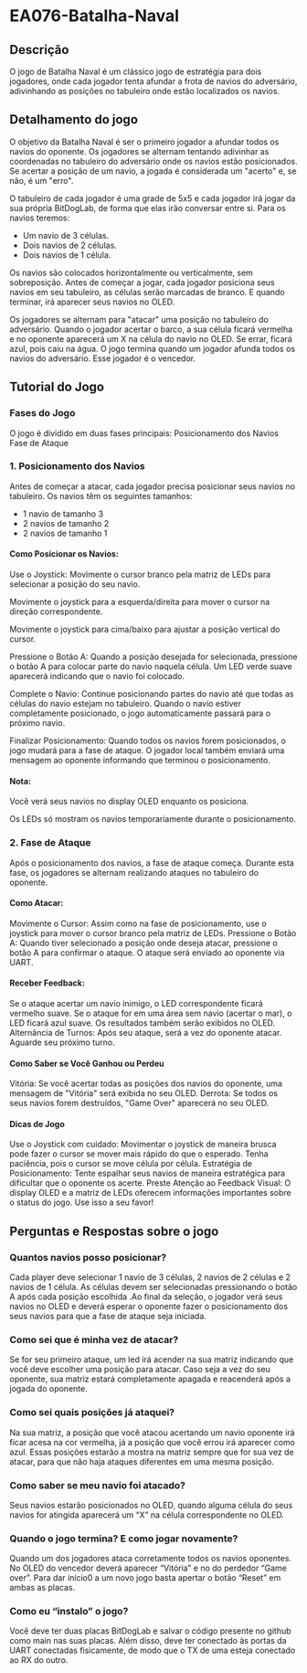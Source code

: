 # EA076-Batalha-Naval

## Descrição

O jogo de Batalha Naval é um clássico jogo de estratégia para dois jogadores, onde cada jogador tenta afundar a frota de navios do adversário, adivinhando as posições no tabuleiro onde estão localizados os navios.

## Detalhamento do jogo
O objetivo da Batalha Naval é ser o primeiro jogador a afundar todos os navios do oponente. Os jogadores se alternam tentando adivinhar as coordenadas no tabuleiro do adversário onde os navios estão posicionados. Se acertar a posição de um navio, a jogada é considerada um "acerto" e, se não, é um "erro".

O tabuleiro de cada jogador é uma grade de 5x5 e cada jogador irá jogar da sua própria BitDogLab, de forma que elas irão conversar entre si. Para os navios teremos:
 	
 - Um navio de 3 células.
 - Dois navios de 2 células.
 - Dois navios de 1 célula.
   
Os navios são colocados horizontalmente ou verticalmente, sem sobreposição. Antes de começar a jogar, cada jogador posiciona seus navios em seu tabuleiro, as células serão marcadas de branco. E quando terminar, irá aparecer seus navios no OLED.

Os jogadores se alternam para "atacar" uma posição no tabuleiro do adversário. Quando o jogador acertar o barco, a sua célula ficará vermelha e no oponente aparecerá um X na célula do navio no OLED. Se errar, ficará azul, pois caiu na água. O jogo termina quando um jogador afunda todos os navios do adversário. Esse jogador é o vencedor.

## Tutorial do Jogo
### Fases do Jogo
O jogo é dividido em duas fases principais:
Posicionamento dos Navios
Fase de Ataque

### 1. Posicionamento dos Navios
Antes de começar a atacar, cada jogador precisa posicionar seus navios no tabuleiro. Os navios têm os seguintes tamanhos:
- 1 navio de tamanho 3
- 2 navios de tamanho 2
- 2 navios de tamanho 1


#### Como Posicionar os Navios:

Use o Joystick: Movimente o cursor branco pela matriz de LEDs para selecionar a posição do seu navio.

Movimente o joystick para a esquerda/direita para mover o cursor na direção correspondente.

Movimente o joystick para cima/baixo para ajustar a posição vertical do cursor.

Pressione o Botão A: Quando a posição desejada for selecionada, pressione o botão A para colocar parte do navio naquela célula. Um LED verde suave aparecerá indicando que o navio foi colocado.

Complete o Navio: Continue posicionando partes do navio até que todas as células do navio estejam no tabuleiro. Quando o navio estiver completamente posicionado, o jogo automaticamente passará para o próximo navio.

Finalizar Posicionamento: Quando todos os navios forem posicionados, o jogo mudará para a fase de ataque. O jogador local também enviará uma mensagem ao oponente informando que terminou o posicionamento.

#### Nota:

Você verá seus navios no display OLED enquanto os posiciona.

Os LEDs só mostram os navios temporariamente durante o posicionamento.


### 2. Fase de Ataque
Após o posicionamento dos navios, a fase de ataque começa. Durante esta fase, os jogadores se alternam realizando ataques no tabuleiro do oponente.


#### Como Atacar:

Movimente o Cursor: Assim como na fase de posicionamento, use o joystick para mover o cursor branco pela matriz de LEDs.
Pressione o Botão A: Quando tiver selecionado a posição onde deseja atacar, pressione o botão A para confirmar o ataque. O ataque será enviado ao oponente via UART.


#### Receber Feedback:

Se o ataque acertar um navio inimigo, o LED correspondente ficará vermelho suave.
Se o ataque for em uma área sem navio (acertar o mar), o LED ficará azul suave.
Os resultados também serão exibidos no OLED.
Alternância de Turnos: Após seu ataque, será a vez do oponente atacar. Aguarde seu próximo turno.


#### Como Saber se Você Ganhou ou Perdeu

Vitória: Se você acertar todas as posições dos navios do oponente, uma mensagem de "Vitória" será exibida no seu OLED.
Derrota: Se todos os seus navios forem destruídos, "Game Over" aparecerá no seu OLED.


#### Dicas de Jogo

Use o Joystick com cuidado: Movimentar o joystick de maneira brusca pode fazer o cursor se mover mais rápido do que o esperado. Tenha paciência, pois o cursor se move célula por célula.
Estratégia de Posicionamento: Tente espalhar seus navios de maneira estratégica para dificultar que o oponente os acerte.
Preste Atenção ao Feedback Visual: O display OLED e a matriz de LEDs oferecem informações importantes sobre o status do jogo. Use isso a seu favor!

## Perguntas e Respostas sobre o jogo 

### Quantos navios posso posicionar?

Cada player deve selecionar 1 navio de 3 células, 2 navios de 2 células e 2 navios de 1 célula. As células devem ser selecionadas pressionando o botão A após cada posição escolhida .Ao final da seleção, o jogador verá seus navios no OLED e deverá esperar o oponente fazer o posicionamento dos seus navios para que a fase de ataque seja iniciada.


### Como sei que é minha vez de atacar?

Se for seu primeiro ataque, um led irá acender na sua matriz indicando que você deve escolher uma posição para atacar. Caso seja a vez do seu oponente, sua matriz estará completamente apagada e reacenderá após a jogada do oponente. 


### Como sei quais posições já ataquei?

Na sua matriz, a posição que você atacou acertando um navio oponente irá ficar acesa na cor vermelha, já a posição que você errou irá aparecer como azul. Essas posições estarão a mostra na matriz sempre que for sua vez de atacar, para que não haja ataques diferentes em uma mesma posição.  


### Como saber se meu navio foi atacado?
	
 Seus navios estarão posicionados no OLED, quando alguma célula do seus navios for atingida aparecerá um “X” na célula correspondente no OLED.


### Quando o jogo termina? E como jogar novamente?


Quando um dos jogadores ataca corretamente todos os navios oponentes. No OLED do vencedor deverá aparecer “Vitória” e no do perdedor “Game over”. Para dar início0 a um novo jogo basta apertar o botão “Reset” em ambas as placas.


### Como eu “instalo” o jogo?

Você deve ter duas placas BitDogLab e salvar o código presente no github como main nas suas placas. Além disso, deve ter conectado às portas da UART conectadas fisicamente, de modo que o TX de uma esteja conectado ao RX do outro.

